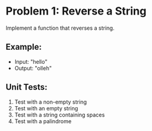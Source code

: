 # Problem 1: Reverse a String

Implement a function that reverses a string.

## Example:

- Input: "hello"
- Output: "olleh"

## Unit Tests:

1. Test with a non-empty string
2. Test with an empty string
3. Test with a string containing spaces
4. Test with a palindrome
